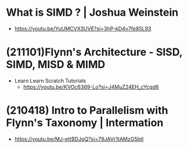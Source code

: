 # What is SIMD ? | Joshua Weinstein
- https://youtu.be/YuUMCVX3UVE?si=3hP-kD4v7fe85L93

# (211101)Flynn's Architecture - SISD, SIMD, MISD & MIMD
- Learn Learn Scratch Tutorials
  - https://youtu.be/KVOc6369-Lo?si=J4MuZ24EH_cYcqd6

# (210418) Intro to Parallelism with Flynn's Taxonomy | Intermation
- https://youtu.be/MJ-ettBDJqQ?si=79JAVr1tAMzG5btI
